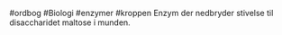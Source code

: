 #ordbog #Biologi #enzymer #kroppen 
Enzym der nedbryder stivelse til disaccharidet maltose i munden.
